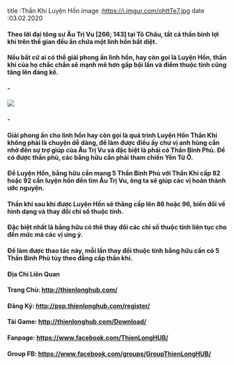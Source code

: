 title :Thần Khí Luyện Hồn
image :https://i.imgur.com/ohttTe7.jpg
date  :03.02.2020

#### Theo lời đại tông sư Âu Trị Vu [266; 143] tại Tô Châu, tất cả thần binh lợi khí trên thế gian đều ẩn chứa một linh hồn bất diệt. 
#### Nếu bất cứ ai có thể giải phong ấn linh hồn, hay còn gọi là Luyện Hồn, thần khí của họ chắc chắn sẽ mạnh mẽ hơn gấp bội lần và điểm thuộc tính cũng tăng lên đáng kể.

#### -
![](https://i.imgur.com/uGKX2RF.png)
#### -

#### Giải phong ấn cho linh hồn hay còn gọi là quá trình Luyện Hồn Thần Khí không phải là chuyện dễ dàng, để làm được điều ấy chư vị anh hùng cần nhờ đến sự trợ giúp của Âu Trị Vu và đặc biệt là phải có Thần Binh Phù. Để có được thần phù, các bằng hữu cần phải tham chiến Yến Tử Ổ.
#### Để Luyện Hồn, bằng hữu cần mang 5 Thần Binh Phù với Thần Khí cấp 82 hoặc 92 cần luyện hồn đến tìm Âu Trị Vu, ông ta sẽ giúp các vị hoàn thành ước nguyện.

#### Thần khí sau khi được Luyện Hồn sẽ thăng cấp lên 86 hoặc 96, biến đổi về hình dạng và thay đổi chỉ số thuộc tính. 
#### Đặc biệt nhất là bằng hữu có thể thay đổi các chỉ số thuộc tính liên tục cho đến mức mà các vị ưng ý. 
#### Để làm được thao tác này, mỗi lần thay đổi thuộc tính bằng hữu cần có 5 Thần Binh Phù tùy theo đẳng cấp thần khí.

#### Địa Chỉ Liên Quan
#### Trang Chủ: http://thienlonghub.com/
#### Đăng Ký: http://psp.thienlonghub.com/register/
#### Tải Game: http://thienlonghub.com/Download/
#### Fanpage: https://www.facebook.com/ThienLongHUB/
#### Group FB: https://www.facebook.com/groups/GroupThienLongHUB/
